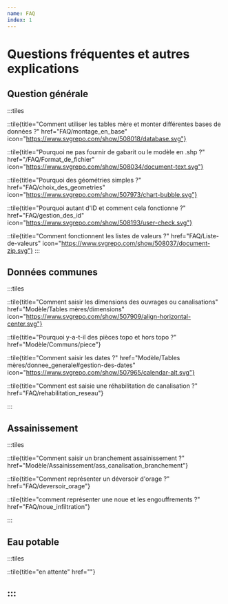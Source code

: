 ```yaml
---
name: FAQ
index: 1
---
```


# Questions fréquentes et autres explications

## Question générale
:::tiles

::tile{title="Comment utiliser les tables mère et monter différentes bases de données ?" href="FAQ/montage_en_base" icon="https://www.svgrepo.com/show/508018/database.svg"}

::tile{title="Pourquoi ne pas fournir de gabarit ou le modèle en .shp ?" href="/FAQ/Format_de_fichier" icon="https://www.svgrepo.com/show/508034/document-text.svg"}

::tile{title="Pourquoi des géométries simples ?" href="FAQ/choix_des_geometries" icon="https://www.svgrepo.com/show/507973/chart-bubble.svg"}

::tile{title="Pourquoi autant d'ID et comment cela fonctionne ?" href="FAQ/gestion_des_id" icon="https://www.svgrepo.com/show/508193/user-check.svg"}

::tile{title="Comment fonctionnent les listes de valeurs ?" href="FAQ/Liste-de-valeurs" icon="https://www.svgrepo.com/show/508037/document-zip.svg"}
:::

## Données communes
:::tiles

::tile{title="Comment saisir les dimensions des ouvrages ou canalisations" href="Modèle/Tables mères/dimensions" icon="https://www.svgrepo.com/show/507909/align-horizontal-center.svg"}

::tile{title="Pourquoi y-a-t-il des pièces topo et hors topo ?" href="Modèle/Communs/piece"}

::tile{title="Comment saisir les dates ?" href="Modèle/Tables mères/donnee_generale#gestion-des-dates" icon="https://www.svgrepo.com/show/507965/calendar-alt.svg"}

::tile{title="Comment est saisie une réhabilitation de canalisation ?" href="FAQ/rehabilitation_reseau"}

:::

## Assainissement
:::tiles

::tile{title="Comment saisir un branchement assainissement ?" href="Modèle/Assainissement/ass_canalisation_branchement"}

::tile{title="Comment représenter un déversoir d'orage ?" href="FAQ/deversoir_orage"}

::tile{title="comment représenter une noue et les engouffrements ?" href="FAQ/noue_infiltration"}

:::

## Eau potable
:::tiles

::tile{title="en attente" href=""}

:::
----
